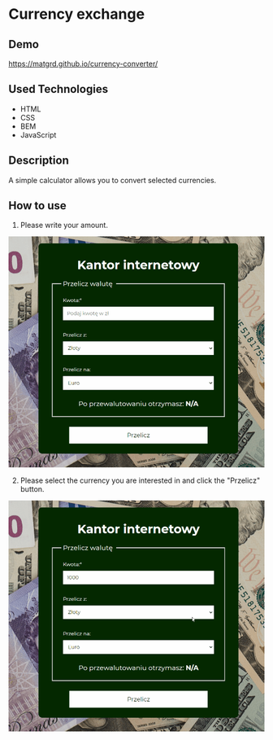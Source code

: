 # Currency exchange

## Demo

https://matgrd.github.io/currency-converter/

## Used Technologies

- HTML
- CSS
- BEM
- JavaScript

## Description

A simple calculator allows you to convert selected currencies.

## How to use

1. Please write your amount.

![amount](https://raw.githubusercontent.com/matgrd/currency-converter/main/images/amount.gif)

2. Please select the currency you are interested in and click the "Przelicz" button.

![selected-currency](https://raw.githubusercontent.com/matgrd/currency-converter/main/images/selected-%20currency.gif)

